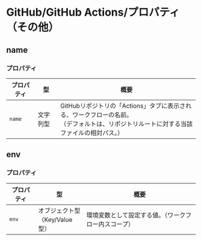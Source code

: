 # GitHub/GitHub Actions/プロパティ（その他）

## name

### プロパティ

| プロパティ | 型       | 概要                                                         |
| ---------- | -------- | ------------------------------------------------------------ |
| `name`     | 文字列型 | GitHubリポジトリの「Actions」タブに表示される、ワークフローの名前。<br />（デフォルトは、リポジトリルートに対する当該ファイルの相対パス。） |

## env

### プロパティ

| プロパティ | 型                                  | 概要                                                 |
| ---------- | ----------------------------------- | ---------------------------------------------------- |
| `env`      | オブジェクト型<br />（Key/Value型） | 環境変数として設定する値。（ワークフロー内スコープ） |
